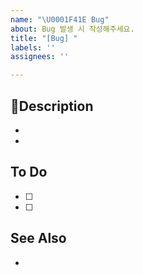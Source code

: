 ```yaml
---
name: "\U0001F41E Bug"
about: Bug 발생 시 작성해주세요.
title: "[Bug] "
labels: ''
assignees: ''

---
```


## Description
-
-

## To Do
- [ ] 
- [ ] 

## See Also
-
